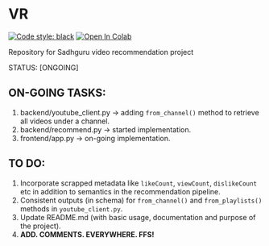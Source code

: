 # VR

[![Code style: black](https://img.shields.io/badge/code%20style-black-000000.svg)](https://github.com/psf/black)
[![Open In Colab](https://colab.research.google.com/assets/colab-badge.svg)](https://colab.research.google.com/drive/1oOJkErWRT3gNRAfG89wLk4Dijynthvwx?usp=sharing)


Repository for Sadhguru video recommendation project

STATUS: [ONGOING]


## ON-GOING TASKS:
1. backend/youtube_client.py -> adding `from_channel()` method to retrieve all videos under a channel.
2. backend/recommend.py -> started implementation.
3. frontend/app.py -> on-going implementation.

## TO DO:
1. Incorporate scrapped metadata like `likeCount`, `viewCount`, `dislikeCount` etc in addition to semantics in the recommendation pipeline.
2. Consistent outputs (in schema) for `from_channel()` and `from_playlists()` methods in `youtube_client.py`.
3. Update README.md (with basic usage, documentation and purpose of the project).
4. **ADD. COMMENTS. EVERYWHERE. FFS!**
